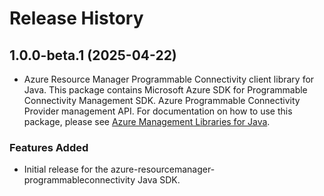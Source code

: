# Release History

## 1.0.0-beta.1 (2025-04-22)

- Azure Resource Manager Programmable Connectivity client library for Java. This package contains Microsoft Azure SDK for Programmable Connectivity Management SDK. Azure Programmable Connectivity Provider management API. For documentation on how to use this package, please see [Azure Management Libraries for Java](https://aka.ms/azsdk/java/mgmt).
### Features Added

- Initial release for the azure-resourcemanager-programmableconnectivity Java SDK.
